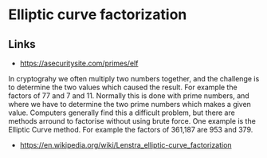 # Elliptic curve factorization









## Links

- https://asecuritysite.com/primes/elf

In cryptograhy we often multiply two numbers together, and the challenge is to determine the two values which caused the result. For example the factors of 77 and 7 and 11. Normally this is done with prime numbers, and where we have to determine the two prime numbers which makes a given value. Computers generally find this a difficult problem, but there are methods arround to factorise without using brute force. One example is the Elliptic Curve method. For example the factors of 361,187 are 953 and 379.

- https://en.wikipedia.org/wiki/Lenstra_elliptic-curve_factorization
